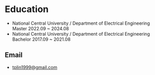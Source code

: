 # Education
- National Central University / Department of Electrical Engineering	Master 2022.09 ~ 2024.08
- National Central University / Department of Electrical Engineering	Bachelor 2017.09 ~ 2021.08

## Email
- tplin1999@gmail.com
